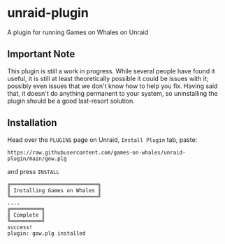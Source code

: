 # unraid-plugin

A plugin for running Games on Whales on Unraid

## Important Note

This plugin is still a work in progress.  While several people have found it
useful, it is still at least theoretically possible it could be issues with it;
possibly even issues that we don't know how to help you fix.  Having said that,
it doesn't do anything permanent to your system, so uninstalling the plugin
should be a good last-resort solution.

## Installation

Head over the `PLUGINS` page on Unraid, `Install Plugin` tab, paste:
```
https://raw.githubusercontent.com/games-on-whales/unraid-plugin/main/gow.plg
```
and press `INSTALL`

```
╔════════════════════════════╗
║ Installing Games on Whales ║
╚════════════════════════════╝
....
╔══════════╗
║ Complete ║
╚══════════╝
success!
plugin: gow.plg installed
```
